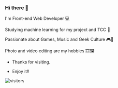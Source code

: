 ### Hi there 👋

I'm Front-end Web Developer 💻

Studying machine learning for my project and TCC 📱

Passionate about Games, Music and Geek Culture 🎮🎵

Photo and video editing are my hobbies 🎞🖼

* Thanks for visiting.

* Enjoy it!!

![visitors](https://visitor-badge.glitch.me/badge?page_id=page.id)

<!--
**kaiofbgarcia/kaiofbgarcia** is a ✨ _special_ ✨ repository because its `README.md` (this file) appears on your GitHub profile.

Here are some ideas to get you started:

- 🔭 I’m currently working on ...
- 🌱 I’m currently learning ...
- 👯 I’m looking to collaborate on ...
- 🤔 I’m looking for help with ...
- 💬 Ask me about ...
- 📫 How to reach me: ...
- 😄 Pronouns: ...
- ⚡ Fun fact: ...
-->
